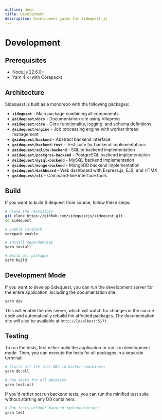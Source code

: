 ```yaml
---
outline: deep
title: Development
description: Development guide for Sidequest.js
---
```


# Development

## Prerequisites

- Node.js 22.6.0+
- Yarn 4.x (with Corepack)

## Architecture

Sidequest is built as a monorepo with the following packages:

- **`sidequest`** - Main package combining all components
- **`@sidequest/docs`** - Documentation site using Vitepress
- **`@sidequest/core`** - Core functionality, logging, and schema definitions
- **`@sidequest/engine`** - Job processing engine with worker thread management
- **`@sidequest/backend`** - Abstract backend interface
- **`@sidequest/backend-test`** - Test suite for backend implementations
- **`@sidequest/sqlite-backend`** - SQLite backend implementation
- **`@sidequest/postgres-backend`** - PostgreSQL backend implementation
- **`@sidequest/mysql-backend`** - MySQL backend implementation
- **`@sidequest/mongo-backend`** - MongoDB backend implementation
- **`@sidequest/dashboard`** - Web dashboard with Express.js, EJS, and HTMX
- **`@sidequest/cli`** - Command-line interface tools

## Build

If you want to build Sidequest from source, follow these steps:

```bash
# Clone the repository
git clone https://github.com/sidequestjs/sidequest.git
cd sidequest

# Enable Corepack
corepack enable

# Install dependencies
yarn install

# Build all packages
yarn build
```

## Development Mode

If you want to develop Sidequest, you can run the development server for the entire application, including the documentation site:

```bash
yarn dev
```

This will enable the dev server, which will watch for changes in the source code and automatically rebuild the affected packages. The documentation site will also be available at `http://localhost:5173`.

## Testing

To run the tests, first either build the application or run it in development mode. Then, you can execute the tests for all packages in a separate terminal:

```bash
# Starts all the test DBs in Docker containers
yarn db:all

# Run tests for all packages
yarn test:all
```

If you'd rather not run backend tests, you can run the minified test suite without starting any DB containers:

```bash
# Run tests without backend implementations
yarn test
```
